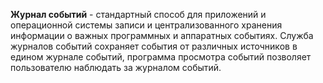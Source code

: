 **Журнал событий** - стандартный способ для приложений и операционной системы записи и централизованного хранения информации о важных программных и аппаратных событиях. Служба журналов событий сохраняет события от различных источников в едином журнале событий, программа просмотра событий позволяет пользователю наблюдать за журналом событий.
